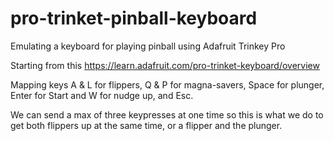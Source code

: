 # pro-trinket-pinball-keyboard
Emulating a keyboard for playing pinball using Adafruit Trinkey Pro

Starting from this 
https://learn.adafruit.com/pro-trinket-keyboard/overview

Mapping keys A & L for flippers, Q & P for magna-savers, Space for plunger, Enter for Start and W for nudge up, and Esc.

We can send a max of three keypresses at one time so this is what we do to get both flippers up at the same time, or a flipper and the plunger.

